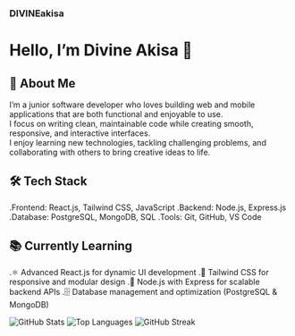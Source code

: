 ### DIVINEakisa
# Hello, I’m Divine Akisa 👋

## 🚀 About Me
I’m a junior software developer who loves building web and mobile applications that are both functional and enjoyable to use. <br>
I focus on writing clean, maintainable code while creating smooth, responsive, and interactive interfaces.<br>
I enjoy learning new technologies, tackling challenging problems, and collaborating with others to bring creative ideas to life.<br>
  
  ## 🛠️ Tech Stack
.Frontend: React.js, Tailwind CSS, JavaScript
.Backend: Node.js, Express.js 
.Database: PostgreSQL, MongoDB, SQL
.Tools: Git, GitHub, VS Code


## 📚 Currently Learning
.⚛️ Advanced React.js for dynamic UI development
.🎨 Tailwind CSS for responsive and modular design
.🔧 Node.js with Express for scalable backend APIs
.🗄️ Database management and optimization (PostgreSQL & MongoDB)

![GitHub Stats](https://github-readme-stats.vercel.app/api?username=DIVINEakisa&show_icons=true&theme=react)
![Top Languages](https://github-readme-stats.vercel.app/api/top-langs/?username=DIVINEakisa&layout=compact&theme=react)
![GitHub Streak](https://github-readme-streak-stats.herokuapp.com/?user=DIVINEakisa&theme=react)
